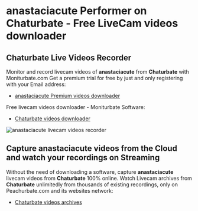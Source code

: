 # anastaciacute Performer on Chaturbate - Free LiveCam videos downloader

## Chaturbate Live Videos Recorder

Monitor and record livecam videos of **anastaciacute** from **Chaturbate** with Moniturbate.com
Get a premium trial for free by just and only registering with your Email address:
* [anastaciacute Premium videos downloader](https://moniturbate.com/request-demo-licence-key.html)

Free livecam videos downloader - Moniturbate Software:
* [Chaturbate videos downloader](https://moniturbate.com/moniturbate-download-software.html)

![anastaciacute livecam videos recorder](https://peachurnet.com/templates/moniturbate-software.png)


## Capture anastaciacute videos from the Cloud and watch your recordings on Streaming

Without the need of downloading a software, capture **anastaciacute** livecam videos from **Chaturbate** 100% online.
Watch Livecam archives from **Chaturbate** unlimitedly from thousands of existing recordings, only on Peachurbate.com and its websites network:
* [Chaturbate videos archives](https://peachurnet.com/)